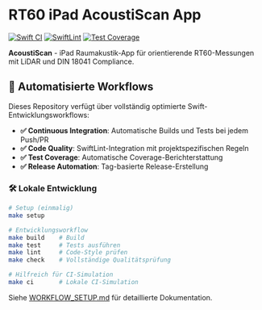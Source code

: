 # RT60 iPad AcoustiScan App

[![Swift CI](https://github.com/Darkness308/RT60_ipad_akusti-scan-APP/actions/workflows/swift-ci.yml/badge.svg)](https://github.com/Darkness308/RT60_ipad_akusti-scan-APP/actions/workflows/swift-ci.yml)
[![SwiftLint](https://github.com/Darkness308/RT60_ipad_akusti-scan-APP/actions/workflows/swiftlint.yml/badge.svg)](https://github.com/Darkness308/RT60_ipad_akusti-scan-APP/actions/workflows/swiftlint.yml)
[![Test Coverage](https://github.com/Darkness308/RT60_ipad_akusti-scan-APP/actions/workflows/test-coverage.yml/badge.svg)](https://github.com/Darkness308/RT60_ipad_akusti-scan-APP/actions/workflows/test-coverage.yml)

**AcoustiScan** - iPad Raumakustik-App für orientierende RT60-Messungen mit LiDAR und DIN 18041 Compliance.

## 🚀 Automatisierte Workflows

Dieses Repository verfügt über vollständig optimierte Swift-Entwicklungsworkflows:

- **✅ Continuous Integration**: Automatische Builds und Tests bei jedem Push/PR
- **✅ Code Quality**: SwiftLint-Integration mit projektspezifischen Regeln  
- **✅ Test Coverage**: Automatische Coverage-Berichterstattung
- **✅ Release Automation**: Tag-basierte Release-Erstellung

### 🛠 Lokale Entwicklung

```bash
# Setup (einmalig)
make setup

# Entwicklungsworkflow
make build    # Build
make test     # Tests ausführen
make lint     # Code-Style prüfen
make check    # Vollständige Qualitätsprüfung

# Hilfreich für CI-Simulation
make ci       # Lokale CI-Simulation
```

Siehe [WORKFLOW_SETUP.md](WORKFLOW_SETUP.md) für detaillierte Dokumentation.